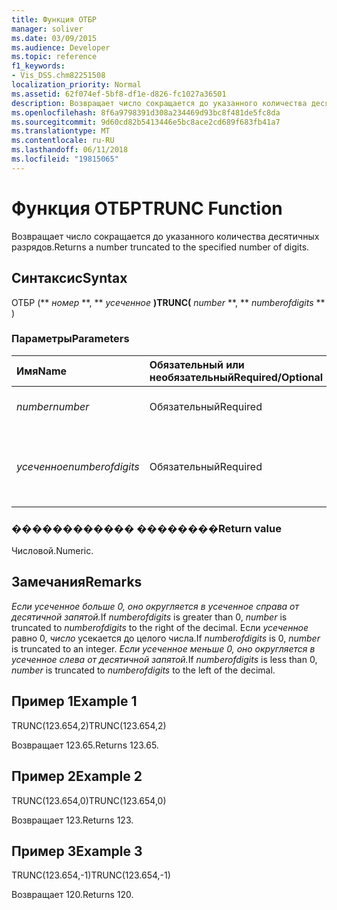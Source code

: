 ```yaml
---
title: Функция ОТБР
manager: soliver
ms.date: 03/09/2015
ms.audience: Developer
ms.topic: reference
f1_keywords:
- Vis_DSS.chm82251508
localization_priority: Normal
ms.assetid: 62f074ef-5bf8-df1e-d826-fc1027a36501
description: Возвращает число сокращается до указанного количества десятичных разрядов.
ms.openlocfilehash: 8f6a9798391d308a234469d93bc8f481de5fc8da
ms.sourcegitcommit: 9d60cd82b5413446e5bc8ace2cd689f683fb41a7
ms.translationtype: MT
ms.contentlocale: ru-RU
ms.lasthandoff: 06/11/2018
ms.locfileid: "19815065"
---
```

# <a name="trunc-function"></a><span data-ttu-id="9448a-103">Функция ОТБР</span><span class="sxs-lookup"><span data-stu-id="9448a-103">TRUNC Function</span></span>

<span data-ttu-id="9448a-104">Возвращает число сокращается до указанного количества десятичных разрядов.</span><span class="sxs-lookup"><span data-stu-id="9448a-104">Returns a number truncated to the specified number of digits.</span></span>
  
## <a name="syntax"></a><span data-ttu-id="9448a-105">Синтаксис</span><span class="sxs-lookup"><span data-stu-id="9448a-105">Syntax</span></span>

<span data-ttu-id="9448a-106">ОТБР (** *номер* **, ** *усеченное* **)</span><span class="sxs-lookup"><span data-stu-id="9448a-106">TRUNC(** *number* **, ** *numberofdigits* ** )</span></span> 
  
### <a name="parameters"></a><span data-ttu-id="9448a-107">Параметры</span><span class="sxs-lookup"><span data-stu-id="9448a-107">Parameters</span></span>

|<span data-ttu-id="9448a-108">**Имя**</span><span class="sxs-lookup"><span data-stu-id="9448a-108">**Name**</span></span>|<span data-ttu-id="9448a-109">**Обязательный или необязательный**</span><span class="sxs-lookup"><span data-stu-id="9448a-109">**Required/Optional**</span></span>|<span data-ttu-id="9448a-110">**Тип данных**</span><span class="sxs-lookup"><span data-stu-id="9448a-110">**Data Type**</span></span>|<span data-ttu-id="9448a-111">**Описание**</span><span class="sxs-lookup"><span data-stu-id="9448a-111">**Description**</span></span>|
|:-----|:-----|:-----|:-----|
| <span data-ttu-id="9448a-112">_number_</span><span class="sxs-lookup"><span data-stu-id="9448a-112">_number_</span></span> <br/> |<span data-ttu-id="9448a-113">Обязательный</span><span class="sxs-lookup"><span data-stu-id="9448a-113">Required</span></span>  <br/> |<span data-ttu-id="9448a-114">**Числовой**</span><span class="sxs-lookup"><span data-stu-id="9448a-114">**Numeric**</span></span> <br/> |<span data-ttu-id="9448a-115">Номер для усечения.</span><span class="sxs-lookup"><span data-stu-id="9448a-115">The number to truncate.</span></span>  <br/> |
| <span data-ttu-id="9448a-116">_усеченное_</span><span class="sxs-lookup"><span data-stu-id="9448a-116">_numberofdigits_</span></span> <br/> |<span data-ttu-id="9448a-117">Обязательный</span><span class="sxs-lookup"><span data-stu-id="9448a-117">Required</span></span>  <br/> |<span data-ttu-id="9448a-118">**Числовой**</span><span class="sxs-lookup"><span data-stu-id="9448a-118">**Numeric**</span></span> <br/> |<span data-ttu-id="9448a-119">Количество цифр, к которому следует усекать _номер_.</span><span class="sxs-lookup"><span data-stu-id="9448a-119">The number of digits to which to truncate  _number_.</span></span>  <br/> |
   
### <a name="return-value"></a><span data-ttu-id="9448a-120">������������ ��������</span><span class="sxs-lookup"><span data-stu-id="9448a-120">Return value</span></span>

<span data-ttu-id="9448a-121">Числовой.</span><span class="sxs-lookup"><span data-stu-id="9448a-121">Numeric.</span></span>
  
## <a name="remarks"></a><span data-ttu-id="9448a-122">Замечания</span><span class="sxs-lookup"><span data-stu-id="9448a-122">Remarks</span></span>

<span data-ttu-id="9448a-123">_Если _усеченное_ больше 0, оно округляется в _усеченное_ справа от десятичной запятой._</span><span class="sxs-lookup"><span data-stu-id="9448a-123">If  _numberofdigits_ is greater than 0,  _number_ is truncated to  _numberofdigits_ to the right of the decimal.</span></span> <span data-ttu-id="9448a-124">Если _усеченное_ равно 0, _число_ усекается до целого числа.</span><span class="sxs-lookup"><span data-stu-id="9448a-124">If  _numberofdigits_ is 0,  _number_ is truncated to an integer.</span></span> <span data-ttu-id="9448a-125">_Если _усеченное_ меньше 0, оно округляется в _усеченное_ слева от десятичной запятой._</span><span class="sxs-lookup"><span data-stu-id="9448a-125">If  _numberofdigits_ is less than 0,  _number_ is truncated to  _numberofdigits_ to the left of the decimal.</span></span> 
  
## <a name="example-1"></a><span data-ttu-id="9448a-126">Пример 1</span><span class="sxs-lookup"><span data-stu-id="9448a-126">Example 1</span></span>

<span data-ttu-id="9448a-127">TRUNC(123.654,2)</span><span class="sxs-lookup"><span data-stu-id="9448a-127">TRUNC(123.654,2)</span></span>
  
<span data-ttu-id="9448a-128">Возвращает 123.65.</span><span class="sxs-lookup"><span data-stu-id="9448a-128">Returns 123.65.</span></span>
  
## <a name="example-2"></a><span data-ttu-id="9448a-129">Пример 2</span><span class="sxs-lookup"><span data-stu-id="9448a-129">Example 2</span></span>

<span data-ttu-id="9448a-130">TRUNC(123.654,0)</span><span class="sxs-lookup"><span data-stu-id="9448a-130">TRUNC(123.654,0)</span></span>
  
<span data-ttu-id="9448a-131">Возвращает 123.</span><span class="sxs-lookup"><span data-stu-id="9448a-131">Returns 123.</span></span>
  
## <a name="example-3"></a><span data-ttu-id="9448a-132">Пример 3</span><span class="sxs-lookup"><span data-stu-id="9448a-132">Example 3</span></span>

<span data-ttu-id="9448a-133">TRUNC(123.654,-1)</span><span class="sxs-lookup"><span data-stu-id="9448a-133">TRUNC(123.654,-1)</span></span>
  
<span data-ttu-id="9448a-134">Возвращает 120.</span><span class="sxs-lookup"><span data-stu-id="9448a-134">Returns 120.</span></span>
  

